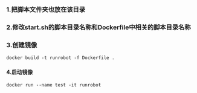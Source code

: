 ### 1.把脚本文件夹也放在该目录

### 2.修改start.sh的脚本目录名称和Dockerfile中相关的脚本目录名称

### 3.创建镜像

    docker build -t runrobot -f Dockerfile .

#### 4.启动镜像

    docker run --name test -it runrobot 


